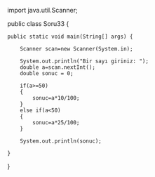 import java.util.Scanner;

public class Soru33 {

	public static void main(String[] args) {
			
		Scanner scan=new Scanner(System.in);
		
		System.out.println("Bir sayı giriniz: ");
		double a=scan.nextInt();
		double sonuc = 0;
		
		if(a>=50)
		{
			sonuc=a*10/100;
		}
		else if(a<50)
		{
			sonuc=a*25/100;
		}
		
		System.out.println(sonuc);
		
	}

}
